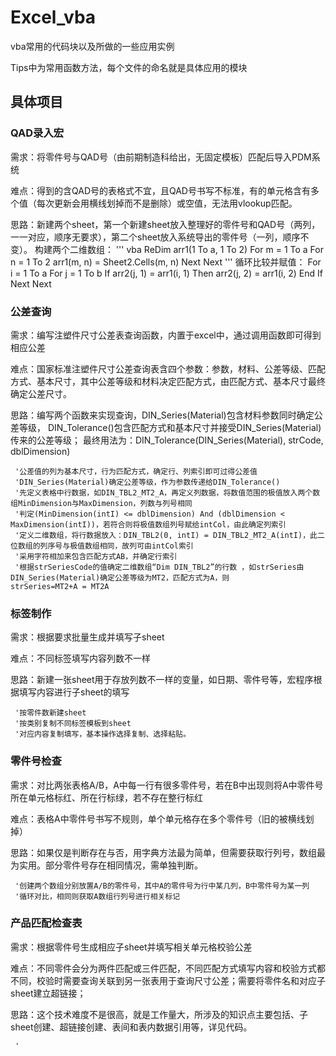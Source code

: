 # Excel_vba
vba常用的代码块以及所做的一些应用实例

Tips中为常用函数方法，每个文件的命名就是具体应用的模块

## 具体项目

### QAD录入宏

需求：将零件号与QAD号（由前期制造科给出，无固定模板）匹配后导入PDM系统

难点：得到的含QAD号的表格式不宜，且QAD号书写不标准，有的单元格含有多个值（每次更新会用横线划掉而不是删除）或空值，无法用vlookup匹配。

思路：新建两个sheet，第一个新建sheet放入整理好的零件号和QAD号（两列，一一对应，顺序无要求），第二个sheet放入系统导出的零件号（一列，顺序不变）。
      构建两个二维数组：
      ''' vba
      ReDim arr1(1 To a, 1 To 2)
      For m = 1 To a
        For n = 1 To 2
          arr1(m, n) = Sheet2.Cells(m, n)
        Next
      Next
     '''
     循环比较并赋值：
     For i = 1 To a
      For j = 1 To b
        If arr2(j, 1) = arr1(i, 1) Then
            arr2(j, 2) = arr1(i, 2)
        End If
      Next
    Next
    
### 公差查询
需求：编写注塑件尺寸公差表查询函数，内置于excel中，通过调用函数即可得到相应公差

难点：国家标准注塑件尺寸公差查询表含四个参数：参数，材料、公差等级、匹配方式、基本尺寸，其中公差等级和材料决定匹配方式，由匹配方式、基本尺寸最终确定公差尺寸。

思路：编写两个函数来实现查询，DIN_Series(Material)包含材料参数同时确定公差等级，
                           DIN_Tolerance()包含匹配方式和基本尺寸并接受DIN_Series(Material)传来的公差等级；
     最终用法为：DIN_Tolerance(DIN_Series(Material), strCode, dblDimension)
     
     '公差值的列为基本尺寸，行为匹配方式，确定行、列索引即可过得公差值
     'DIN_Series(Material)确定公差等级，作为参数传递给DIN_Tolerance()
     '先定义表格中行数据，如DIN_TBL2_MT2_A，再定义列数据，将数值范围的极值放入两个数组MinDimension与MaxDimension，列数与列号相同
     '判定(MinDimension(intI) <= dblDimension) And (dblDimension < MaxDimension(intI))，若符合则将极值数组列号赋给intCol，由此确定列索引
     '定义二维数组，将行数据放入：DIN_TBL2(0, intI) = DIN_TBL2_MT2_A(intI)，此二位数组的列序号与极值数组相同，故列可由intCol索引
     '采用字符相加来包含匹配方式AB，并确定行索引
     '根据strSeriesCode的值确定二维数组“Dim DIN_TBL2”的行数 ，如strSeries由DIN_Series(Material)确定公差等级为MT2，匹配方式为A，则                   strSeries=MT2+A = MT2A
     
### 标签制作
需求：根据要求批量生成并填写子sheet

难点：不同标签填写内容列数不一样

思路：新建一张sheet用于存放列数不一样的变量，如日期、零件号等，宏程序根据填写内容进行子sheet的填写

     '按零件数新建sheet
     '按类别复制不同标签模板到sheet
     '对应内容复制填写，基本操作选择复制、选择粘贴。
     
### 零件号检查
需求：对比两张表格A/B，A中每一行有很多零件号，若在B中出现则将A中零件号所在单元格标红、所在行标绿，若不存在整行标红

难点：表格A中零件号书写不规则，单个单元格存在多个零件号（旧的被横线划掉）

思路：如果仅是判断存在与否，用字典方法最为简单，但需要获取行列号，数组最为实用。部分零件号存在相同情况，需单独判断。

     '创建两个数组分别放置A/B的零件号，其中A的零件号为行中某几列，B中零件号为某一列
     '循环对比，相同则获取A数组行列号进行相关标记
     
     
### 产品匹配检查表
需求：根据零件号生成相应子sheet并填写相关单元格校验公差

难点：不同零件会分为两件匹配或三件匹配，不同匹配方式填写内容和校验方式都不同，校验时需要查询关联到另一张表用于查询尺寸公差；需要将零件名和对应子sheet建立超链接；

思路：这个技术难度不是很高，就是工作量大，所涉及的知识点主要包括、子sheet创建、超链接创建、表间和表内数据引用等，详见代码。

     '
     
